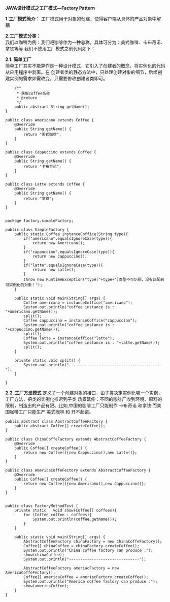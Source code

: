 **JAVA设计模式之工厂模式—Factory Pattern**

**1.工厂模式简介：**
    工厂模式用于对象的创建，使得客户端从具体的产品对象中解耦
    
**2.工厂模式分类：**    
    我们以咖啡为例：我们吧咖啡作为一种总称，具体可分为：美式咖啡、卡布奇诺、拿铁等等
    我们不使用工厂模式之前代码如下：
    
    
**2.1. 简单工厂**    
    简单工厂其实不能算作是一种设计模式，它引入了创建者的概念，将实例化的代码从应用程序中剥离。在
创建者类的静态方法中，只处理创建对象的细节，后续创建实例的需求如需改变，只需要修改创建者类即可。

```public abstract class Coffee {
    /**
     * 获取coffee名称
     * @return
     */
    public abstract String getName();
}

public class Americano extends Coffee {
    @Override
    public String getName() {
        return "美式咖啡";
    }
}

public class Cappuccino extends Coffee {
    @Override
    public String getName() {
        return "卡布奇诺";
    }
}

public class Latte extends Coffee {
    @Override
    public String getName() {
        return "拿铁";
    }
}


package factory.simpleFactory;

public class SimpleFactory {
    public static Coffee instanceCoffice(String type){
        if("americano".equalsIgnoreCase(type)){
            return new Americano();
        }
        if("cappuccino".equalsIgnoreCase(type)){
            return new Cappuccino();
        }
        if("latte".equalsIgnoreCase(type)){
            return new Latte();
        }
        throw new RuntimeException("type["+type+"]类型不可识别，没有匹配到可实例化的对象！");
    }

    public static void main(String[] args) {
        Coffee americano = instanceCoffice("americano");
        System.out.println("coffee instance is : "+americano.getName());
        split();
        Coffee cappuccino = instanceCoffice("cappuccino");
        System.out.println("coffee instance is : "+cappuccino.getName());
        split();
        Coffee latte = instanceCoffice("latte");
        System.out.println("coffee instance is : "+latte.getName());
        split();
    }

    private static void split() {
        System.out.println("----------------------------------------");
    }

}
```

**2.2. 工厂方法模式**
    定义了一个创建对象的接口，由子类决定实例化哪一个实例，工厂方法，把类的实例化推迟到子类
    场景延伸：不同的咖啡厂收到环境、原料的限制，制造出的产品有限。比如,中国的咖啡工厂只能制作 卡布奇诺 和拿铁
而美国咖啡工厂只能生产 美式咖啡 和 开不起诺。

```
public abstract class AbstractCoffeeFactory {
    public abstract Coffee[] createCoffee();
}

public class ChinaCoffeFactory extends AbstractCoffeeFactory {
    @Override
    public Coffee[] createCoffee() {
        return new Coffee[]{new Cappuccino(),new Latte()};
    }
}

public class AmericaCoffeFectory extends AbstractCoffeeFactory {
    @Override
    public Coffee[] createCoffee() {
        return new Coffee[]{new Americano(),new Cappuccino()};
    }
}


public class FactoryMethodTest {
    private static   void show(Coffee[] coffees){
        for (Coffee coffee : coffees){
            System.out.println(coffee.getName());
        }
    }

    public static void main(String[] args) {
        AbstractCoffeeFactory chinaFactory = new ChinaCoffeFactory();
        Coffee[] chinaCoffee = chinaFactory.createCoffee();
        System.out.println("China coffee factory can produce :");
        show(chinaCoffee);
        System.out.println("-------------------------------");

        AbstractCoffeeFactory ameriacFactory = new AmericaCoffeFectory();
        Coffee[] americaCoffee = ameriacFactory.createCoffee();
        System.out.println("America coffee factory can produce :");
        show(americaCoffee);
    }
}

```